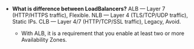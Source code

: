 - **What is difference between LoadBalancers?**
  ALB — Layer 7 (HTTP/HTTPS traffic), Flexible.
  NLB — Layer 4 (TLS/TCP/UDP traffic), Static IPs.
  CLB — Layer 4/7 (HTTP/TCP/SSL traffic), Legacy, Avoid.  

  - With ALB, it is a requirement that you enable at least two or more Availability Zones.
  